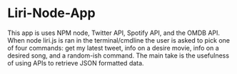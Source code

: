 # Liri-Node-App

This app is uses NPM node, Twitter API, Spotify API, and the OMDB API. When node liri.js is ran in the terminal/cmdline the user is asked 
to pick one of four commands: get my latest tweet, info on a desire movie, info on a desired song, and a random-ish command. The main take
is the usefulness of using APIs to retrieve JSON formatted data. 
